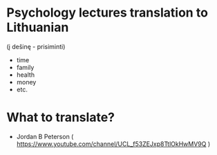 # Psychology lectures translation to Lithuanian

(į dešinę - prisiminti)  

- time
- family
- health
- money
- etc.

# What to translate?
- Jordan B Peterson ( https://www.youtube.com/channel/UCL_f53ZEJxp8TtlOkHwMV9Q )
